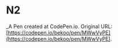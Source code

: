 # N2
 _A Pen created at CodePen.io. Original URL: [https://codepen.io/bekoo/pen/MWwVyPE](https://codepen.io/bekoo/pen/MWwVyPE).

 
